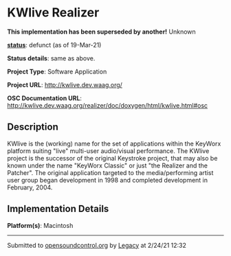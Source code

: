 # KWlive Realizer

**This implementation has been superseded by another!**
Unknown

**[status](../implementation-status.html)**: defunct (as of 19-Mar-21)

**Status details**: 
same as above.

**Project Type**: Software Application

**Project URL**: <http://kwlive.dev.waag.org/>

**OSC Documentation URL**: <http://kwlive.dev.waag.org/realizer/doc/doxygen/html/kwlive.html#osc>

## Description

KWlive is the (working) name for the set of applications within the KeyWorx platform suiting "live" multi-user audio/visual performance. The KWlive project is the successor of the original Keystroke project, that may also be known under the name "KeyWorx Classic" or just "the Realizer and the Patcher". The original application targeted to the media/performing artist user group began development in 1998 and completed development in February, 2004.

## Implementation Details

**Platform(s)**: Macintosh

---
Submitted to [opensoundcontrol.org](https://opensoundcontrol.org) by [Legacy](https://web.archive.org) at 2/24/21 12:32
